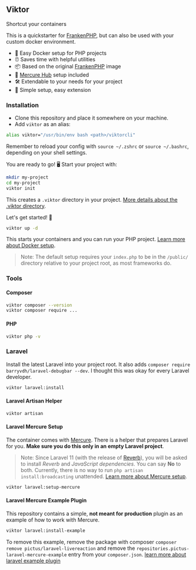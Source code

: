 
## Viktor 
Shortcut your containers

This is a quickstarter for [FrankenPHP](https://frankenphp.dev), but can also be used with your custom docker environment.

- 🐳 Easy Docker setup for PHP projects
- ⏰ Saves time with helpful utilities
- 📦 Based on the original [FrankenPHP](https://hub.docker.com/r/dunglas/frankenphp#!) image
- 🚀 [Mercure Hub](https://mercure.rocks/) setup included
- 🛠️ Extendable to your needs for your project
- 🧰 Simple setup, easy extension

### Installation
- Clone this repository and place it somewhere on your machine.
- Add `viktor` as an alias:

```bash
alias viktor="/usr/bin/env bash <path>/viktorcli"
```

Remember to reload your config with `source ~/.zshrc` or `source ~/.bashrc`, depending on your shell settings.

You are ready to go! 🖥️ Start your project with:

```bash
mkdir my-project
cd my-project
viktor init
```

This creates a `.viktor` directory in your project. [More details about the .viktor directory](docs/viktor-dir).

Let's get started! 🚀

```bash
viktor up -d
```
This starts your containers and you can run your PHP project. [Learn more about Docker setup](docs/docker.md).
> Note: The default setup requires your `index.php` to be in the `/public/` directory relative to your project root, as most frameworks do.

### Tools

#### Composer

```bash
viktor composer --version
viktor composer require ...
```

#### PHP

```bash
viktor php -v
```

### Laravel

Install the latest Laravel into your project root. It also adds `composer require barryvdh/laravel-debugbar --dev`. I thought this was okay for every Laravel developer.

```bash
viktor laravel:install
```

#### Laravel Artisan Helper

```bash
viktor artisan 
```

#### Laravel Mercure Setup

The container comes with [Mercure](https://mercure.rocks/). There is a helper that prepares Laravel for you. **Make sure you do this only in an empty Laravel project**.

> Note: Since Laravel 11 (with the release of [Reverb](https://reverb.laravel.com/)), you will be asked to install *Reverb* and *JavaScript dependencies*. You can say **No** to both. Currently, there is no way to run `php artisan install:broadcasting` unattended.
[Learn more about Mercure setup](docs/laravel-mercure-setup.md).

```bash
viktor laravel:setup-mercure 
```


#### Laravel Mercure Example Plugin

This repository contains a simple, **not meant for production** plugin as an example of how to work with Mercure.

```bash
viktor laravel:install-example
```
To remove this example, remove the package with composer `composer remove pictus/laravel-livereaction` and remove the `repositories.pictus-laravel-mercure-example` entry from your `composer.json`.
[learn more about laravel example plugin](docs/laravel-example-plugin.md)